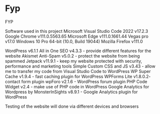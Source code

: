 # Fyp
FYP

Software used in this project
  Microsoft Visual Studio Code 2022 v17.2.3
  Google Chrome v111.0.5563.65
  Microsoft Edge v111.0.1661.44
  Vegas pro v17.0
  Windows 10 Pro 64-bit (10.0, Build 19044)
  Mozilla Firefox v111.0
  
  
WordPress v6.1.1
  All in One SEO               v4.3.3 - provide different features for the website
  Akismet Anti-Spam            v5.0.2 - protect the website from being spammed
  Jetpack                      v11.9.1 - keep my website protected with security, performance and marketing tools
  Simple Custom CSS and JS     v3.43 - allow me to transfer my code from Visual Studio Code to WordPress
  WP Super Cache               v1.9.4 - fast caching plugin for WordPress
  WPForms Lite                 v1.8.0.2- contact form plugin
  wpForo                       v2.1.6 - WordPress forum plugin
  PHP Code Widget              v2.4 - make use of PHP code in WordPress
  Google Analytics for 
  Wordpress by MonsterInSights v8.9.1 - Google Analytics plugin for WordPress
  
Testing of the website will done via different devices and browsers

  
  
